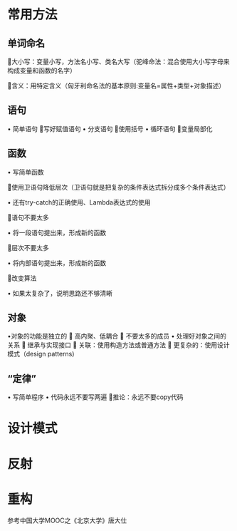 # 常用方法
## 单词命名
大小写：变量小写，方法名小写、类名大写（驼峰命法：混合使用大小写字母来构成变量和函数的名字）

含义：用特定含义（匈牙利命名法的基本原则:变量名=属性+类型+对象描述）
## 语句
• 简单语句
写好赋值语句
• 分支语句
使用括号
• 循环语句
变量局部化
## 函数
• 写简单函数

使用卫语句降低层次（卫语句就是把复杂的条件表达式拆分成多个条件表达式）

• 还有try-catch的正确使用、Lambda表达式的使用

语句不要太多

• 将一段语句提出来，形成新的函数

层次不要太多

• 将内部语句提出来，形成新的函数

改变算法

• 如果太复杂了，说明思路还不够清晰
## 对象
 •对象的功能是独立的
  高内聚、低耦合
  不要太多的成员
• 处理好对象之间的关系
  继承与实现接口
  关联：使用构造方法或普通方法
  更复杂的：使用设计模式（design patterns)

## “定律”
• 写简单程序
• 代码永远不要写两遍
推论：永远不要copy代码
# 设计模式
# 反射
# 重构










参考中国大学MOOC之《北京大学》唐大仕
